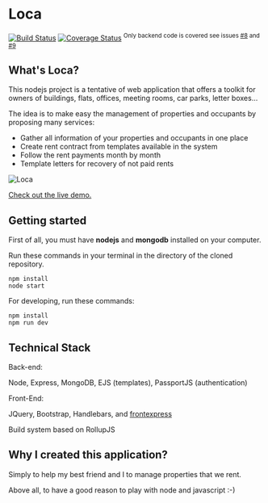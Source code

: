 Loca
====

[![Build Status](https://travis-ci.org/camelaissani/loca.svg?branch=master)](https://travis-ci.org/camelaissani/loca)
[![Coverage Status](https://coveralls.io/repos/github/camelaissani/loca/badge.svg?branch=master)](https://coveralls.io/github/camelaissani/loca?branch=master)
<sup>Only backend code is covered see issues [#8](https://github.com/camelaissani/loca/issues/8) and [#9](https://github.com/camelaissani/loca/issues/9)</sup>

## What's Loca?

This nodejs project is a tentative of web application that offers a toolkit for owners of buildings, flats, offices, meeting rooms, car parks, letter boxes...

The idea is to make easy the management of properties and occupants by proposing many services:
 - Gather all information of your properties and occupants in one place
 - Create rent contract from templates available in the system
 - Follow the rent payments month by month
 - Template letters for recovery of not paid rents

![Loca](http://www.nuageprive.fr/images/loca-sample.png "Open source real estate management")

[Check out the live demo.](http://demo.nuageprive.fr/)

## Getting started
First of all, you must have **nodejs** and **mongodb** installed on your computer.

Run these commands in your terminal in the directory of the cloned repository.

```
npm install
node start
```

For developing, run these commands:

```
npm install
npm run dev
```

Technical Stack
---------------

Back-end:

Node, Express, MongoDB, EJS (templates), PassportJS (authentication)

Front-End:

JQuery, Bootstrap, Handlebars, and [frontexpress](https://github.com/camelaissani/frontexpress)

Build system based on RollupJS


Why I created this application?
-------------------------------
Simply to help my best friend and I to manage properties that we rent.

Above all, to have a good reason to play with node and javascript :-)

